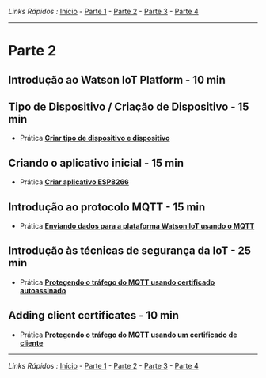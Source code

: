 *Links Rápidos :*
[Início](/README.pt.md) - [Parte 1](../part1/README.md) - [Parte 2](../part2/README.md) - [Parte 3](../part3/README.md) - [Parte 4](../part4/README.md)
***

# Parte 2

## Introdução ao Watson IoT Platform - 10 min

## Tipo de Dispositivo / Criação de Dispositivo - 15 min

- Prática [**Criar tipo de dispositivo e dispositivo**](DEVICE.md)

## Criando o aplicativo inicial - 15 min

- Prática [**Criar aplicativo ESP8266**](APP.md)

## Introdução ao protocolo MQTT - 15 min

- Prática [**Enviando dados para a plataforma Watson IoT usando o MQTT**](MQTT.md)

## Introdução às técnicas de segurança da IoT - 25 min

- Prática [**Protegendo o tráfego do MQTT usando certificado autoassinado**](CERT1.md)

## Adding client certificates - 10 min

- Prática [**Protegendo o tráfego do MQTT usando um certificado de cliente**](CERT2.md)

***
*Links Rápidos :*
[Início](/README.pt.md) - [Parte 1](../part1/README.md) - [Parte 2](../part2/README.md) - [Parte 3](../part3/README.md) - [Parte 4](../part4/README.md)
